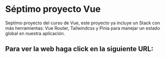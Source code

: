 # Séptimo proyecto Vue

Septimo proyecto del curso de Vue, este proyecto ya incluye un Stack con más herramientas: Vue Router, Tailwindcss y Pinia para manejar un estado global en nuestra aplicación.

## Para ver la web haga click en la siguiente URL:



